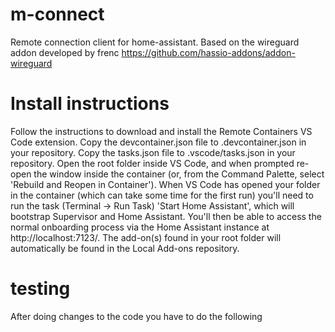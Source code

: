 # m-connect

Remote connection client for home-assistant. Based on the wireguard addon developed by frenc
https://github.com/hassio-addons/addon-wireguard

# Install instructions

Follow the instructions to download and install the Remote Containers VS Code extension.
Copy the devcontainer.json file to .devcontainer.json in your repository.
Copy the tasks.json file to .vscode/tasks.json in your repository.
Open the root folder inside VS Code, and when prompted re-open the window inside the container (or, from the Command Palette, select 'Rebuild and Reopen in Container').
When VS Code has opened your folder in the container (which can take some time for the first run) you'll need to run the task (Terminal -> Run Task) 'Start Home Assistant', which will bootstrap Supervisor and Home Assistant.
You'll then be able to access the normal onboarding process via the Home Assistant instance at http://localhost:7123/.
The add-on(s) found in your root folder will automatically be found in the Local Add-ons repository.

# testing

After doing changes to the code you have to do the following
